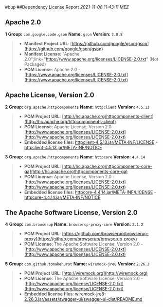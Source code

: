 
#bup
##Dependency License Report
_2021-11-08 11:43:11 MEZ_
## Apache 2.0

**1** **Group:** `com.google.code.gson` **Name:** `gson` **Version:** `2.8.8` 
> - **Manifest Project URL**: [https://github.com/google/gson/gson](https://github.com/google/gson/gson)
> - **Manifest License**: "Apache 2.0";link="https://www.apache.org/licenses/LICENSE-2.0.txt" (Not Packaged)
> - **POM License**: Apache 2.0 - [https://www.apache.org/licenses/LICENSE-2.0.txt](https://www.apache.org/licenses/LICENSE-2.0.txt)

## Apache License, Version 2.0

**2** **Group:** `org.apache.httpcomponents` **Name:** `httpclient` **Version:** `4.5.13` 
> - **POM Project URL**: [http://hc.apache.org/httpcomponents-client](http://hc.apache.org/httpcomponents-client)
> - **POM License**: Apache License, Version 2.0 - [http://www.apache.org/licenses/LICENSE-2.0.txt](http://www.apache.org/licenses/LICENSE-2.0.txt)
> - **Embedded license files**: [httpclient-4.5.13.jar/META-INF/LICENSE](httpclient-4.5.13.jar/META-INF/LICENSE) 
    - [httpclient-4.5.13.jar/META-INF/NOTICE](httpclient-4.5.13.jar/META-INF/NOTICE)

**3** **Group:** `org.apache.httpcomponents` **Name:** `httpcore` **Version:** `4.4.14` 
> - **POM Project URL**: [http://hc.apache.org/httpcomponents-core-ga](http://hc.apache.org/httpcomponents-core-ga)
> - **POM License**: Apache License, Version 2.0 - [http://www.apache.org/licenses/LICENSE-2.0.txt](http://www.apache.org/licenses/LICENSE-2.0.txt)
> - **Embedded license files**: [httpcore-4.4.14.jar/META-INF/LICENSE](httpcore-4.4.14.jar/META-INF/LICENSE) 
    - [httpcore-4.4.14.jar/META-INF/NOTICE](httpcore-4.4.14.jar/META-INF/NOTICE)

## The Apache Software License, Version 2.0

**4** **Group:** `com.browserup` **Name:** `browserup-proxy-core` **Version:** `2.1.2` 
> - **POM Project URL**: [https://github.com/browserup/browserup-proxy](https://github.com/browserup/browserup-proxy)
> - **POM License**: The Apache Software License, Version 2.0 - [http://www.apache.org/licenses/LICENSE-2.0.txt](http://www.apache.org/licenses/LICENSE-2.0.txt)

**5** **Group:** `com.github.tomakehurst` **Name:** `wiremock-jre8` **Version:** `2.26.3` 
> - **POM Project URL**: [http://wiremock.org](http://wiremock.org)
> - **POM License**: The Apache Software License, Version 2.0 - [http://www.apache.org/license/LICENSE-2.0.txt](http://www.apache.org/license/LICENSE-2.0.txt)
> - **Embedded license files**: [wiremock-jre8-2.26.3.jar/assets/swagger-ui/swagger-ui-dist/README.md](wiremock-jre8-2.26.3.jar/assets/swagger-ui/swagger-ui-dist/README.md)


